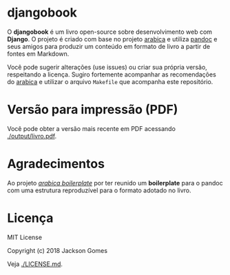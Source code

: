 # djangobook

O **djangobook** é um livro open-source sobre desenvolvimento web com **Django**. O projeto é criado com base no projeto [arabica](https://github.com/qualiacode/arabica) e utiliza [pandoc](http://pandoc.org/) e seus amigos para produzir um conteúdo em formato de livro a partir de fontes em Markdown.

Você pode sugerir alterações (use issues) ou criar sua própria versão, respeitando a licença. Sugiro fortemente acompanhar as recomendações do [arabica](https://github.com/qualiacode/arabica) e utilizar o arquivo `Makefile` que acompanha este repositório.

# Versão para impressão (PDF)

Você pode obter a versão mais recente em PDF acessando [./output/livro.pdf](./output/livro.pdf).

# Agradecimentos

Ao projeto [*arabica boilerplate*](https://github.com/qualiacode/arabica) por ter reunido um **boilerplate** para o pandoc com uma estrutura reproduzível para o formato adotado no livro.

# Licença

MIT License

Copyright (c) 2018 Jackson Gomes

Veja [./LICENSE.md](./LICENSE.md).

